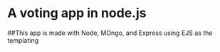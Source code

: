 # A voting app in node.js

##This app is made with Node, MOngo, and Express using EJS as the templating
